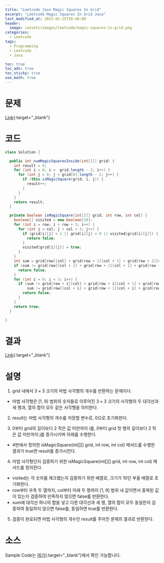 ```yaml
---
title: "Leetcode Java Magic Squares In Grid"
excerpt: "Leetcode Magic Squares In Grid Java"
last_modified_at: 2023-02-15T18:40:00
header:
  image: /assets/images/leetcode/magic-squares-in-grid.png
categories:
  - Leetcode
tags:
  - Programming
  - Leetcode
  - Java

toc: true
toc_ads: true
toc_sticky: true
use_math: true
---
```

# 문제
[Link](https://leetcode.com/problems/magic-squares-in-grid){:target="_blank"}

# 코드
```java
class Solution {

  public int numMagicSquaresInside(int[][] grid) {
    int result = 0;
    for (int i = 0; i <  grid.length - 2; i++) {
      for (int j = 0; j < grid[0].length - 2; j++) {
        if (this.isMagicSquare(grid, i, j)) {
          result++;
        }
      }
    }
    return result;
  }

  private boolean isMagicSquare(int[][] grid, int row, int col) {
    boolean[] visited = new boolean[10];
    for (int i = row; i < row + 3; i++) {
      for (int j = col; j < col + 3; j++) {
        if (grid[i][j] < 1 || grid[i][j] > 9 || visited[grid[i][j]]) {
          return false;
        }
        visited[grid[i][j]] = true;
      }
    }
    int sum = grid[row][col] + grid[row + 1][col + 1] + grid[row + 2][col + 2];
    if (sum != grid[row][col + 2] + grid[row + 1][col + 1] + grid[row + 2][col]) {
      return false;
    }
    for (int i = 0; i < 3; i++) {
      if (sum != grid[row + i][col] + grid[row + i][col + 1] + grid[row + i][col + 2] ||
          sum != grid[row][col + i] + grid[row + 1][col + i] + grid[row + 2][col + i]) {
        return false;
      }
    }
    return true;
  }

}
```

# 결과
[Link](https://leetcode.com/problems/magic-squares-in-grid/submissions/898391158/){:target="_blank"}

# 설명
1. grid 내에서 $3 \times 3$ 크기의 마법 사각형의 개수를 반환하는 문제이다.
- 마법 사각형은 [1, 9] 범위의 숫자들로 이루어진 $3 \times 3$ 크기의 사각형의 두 대각선과 세 행과, 열의 합이 모두 같은 사각형을 의미한다.

2. result는 마법 사각형의 개수를 저장할 변수로, 0으로 초기화한다.

3. 0부터 grid의 길이보다 2 작은 값 미만까지 i를, 0부터 grid 첫 행의 길이보다 2 작은 값 미만까지 j를 증가시키며 아래를 수행한다.
- 4번에서 정의한 isMagicSquare(int[][] grid, int row, int col) 메서드를 수행한 결과가 true면 result를 증가시킨다.

4. 마법 사각형인지 검증하기 위한 isMagicSquare(int[][] grid, int row, int col) 메서드를 정의한다.
- visited는 각 숫자를 체크했는지 검증하기 위한 배열로, 크기가 10인 부울 배열로 초기화한다.
- row부터 우측 두 열까지, col부터 아래 두 행까지 [1, 9] 범위 내 값이면서 중복된 값이 있는지 검증하여 만족하지 않으면 false를 반환한다.
- sum에 대각선 하나의 합을 넣고 다른 대각선과 세 행, 열의 합이 모두 동일한지 검증하여 동일하지 않으면 false를, 동일하면 true를 반환한다.

5. 검증이 완료되면 마법 사각형의 개수인 result를 주어진 문제의 결과로 반환한다.

# 소스
Sample Code는 [여기](https://github.com/GracefulSoul/leetcode/blob/master/src/main/java/gracefulsoul/problems/MagicSquaresInGrid.java){:target="_blank"}에서 확인 가능합니다.